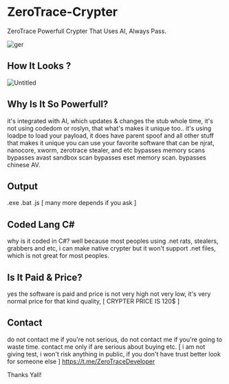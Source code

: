 # ZeroTrace-Crypter
ZeroTrace Powerfull Crypter That Uses AI, Always Pass.

![ger](https://github.com/user-attachments/assets/ec286fc9-fb2b-4650-9058-81fe66bef9ab)

## How It Looks ?
![Untitled](https://github.com/user-attachments/assets/00c6921f-9074-40a6-9457-02bc70769d78)

## Why Is It So Powerfull?
 it's integrated with AI, which updates & changes the stub whole time,  it's not using codedom or roslyn, that what's makes it unique too..
 it's using loadpe to load your payload, it does have parent spoof and all other stuff that makes it unique
 you can use your favorite software that can be njrat, nanocore, xworm, zerotrace stealer, and etc
 bypasses memory scans
 bypasses avast sandbox scan
 bypasses eset memory scan.
 bypasses chinese AV.


## Output
 .exe .bat .js [ many more depends if you ask ]


## Coded Lang C#
why is it coded in C#?  well because most peoples using .net  rats, stealers, grabbers and etc,  i can make native crypter but it won't support .net files, which is not great for most peoples.

## Is It Paid & Price?
yes the software is paid and price is not very high not very low,  it's very normal price for that kind quality,   [ CRYPTER PRICE IS 120$ ]

## Contact
do not contact me if you're not serious, do not contact me if you're going to waste time.
contact me only if are serious about buying etc.  [ i am not giving test, i won't risk anything in public, if you don't have trust better look for someone else ]
https://t.me/ZeroTraceDeveloper

 Thanks Yall!
